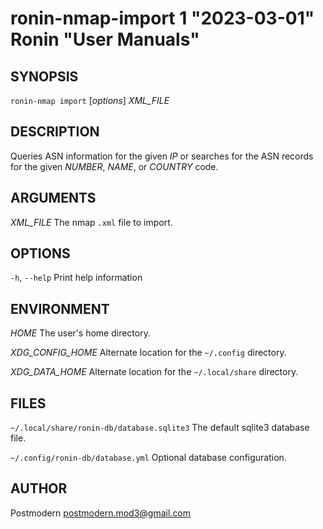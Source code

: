 # ronin-nmap-import 1 "2023-03-01" Ronin "User Manuals"

## SYNOPSIS

`ronin-nmap import` [*options*] *XML_FILE*

## DESCRIPTION

Queries ASN information for the given *IP* or searches for the ASN records for
the given *NUMBER*, *NAME*, or *COUNTRY* code.

## ARGUMENTS

*XML_FILE*
  The nmap `.xml` file to import.

## OPTIONS

`-h`, `--help`
  Print help information

## ENVIRONMENT

*HOME*
  The user's home directory.

*XDG_CONFIG_HOME*
  Alternate location for the `~/.config` directory.

*XDG_DATA_HOME*
  Alternate location for the `~/.local/share` directory.

## FILES

`~/.local/share/ronin-db/database.sqlite3`
  The default sqlite3 database file.

`~/.config/ronin-db/database.yml`
  Optional database configuration.

## AUTHOR

Postmodern <postmodern.mod3@gmail.com>


